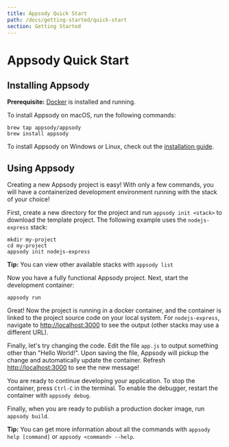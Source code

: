 ```yaml
---
title: Appsody Quick Start
path: /docs/getting-started/quick-start
section: Getting Started
---
```


# Appsody Quick Start

## Installing Appsody

**Prerequisite:** [Docker](https://docs.docker.com/install/) is installed and running.

To install Appsody on macOS, run the following commands:
```
brew tap appsody/appsody
brew install appsody
```

To install Appsody on Windows or Linux, check out the [installation guide](installation.md).

## Using Appsody

Creating a new Appsody project is easy! With only a few commands, you will have a containerized development environment running with the stack of your choice!

First, create a new directory for the project and run `appsody init <stack>` to download the template project. The following example uses the `nodejs-express` stack:
```
mkdir my-project
cd my-project
appsody init nodejs-express
```
**Tip:** You can view other available stacks with `appsody list`

Now you have a fully functional Appsody project. Next, start the development container:
```
appsody run
```
Great! Now the project is running in a docker container, and the container is linked to the project source code on your local system. For `nodejs-express`, navigate to <http://localhost:3000> to see the output (other stacks may use a different URL).

Finally, let's try changing the code. Edit the file `app.js` to output something other than "Hello World!". Upon saving the file, Appsody will pickup the change and automatically update the container. Refresh <http://localhost:3000> to see the new message!

You are ready to continue developing your application. To stop the container, press `Ctrl-C` in the terminal. To enable the debugger, restart the container with `appsody debug`. 

Finally, when you are ready to publish a production docker image, run `appsody build`. 

**Tip:** You can get more information about all the commands with `appsody help [command]` or `appsody <command> --help`.